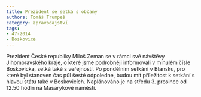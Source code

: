 ```yaml
---
title: Prezident se setká s občany
authors: Tomáš Trumpeš
category: zpravodajství
tags: 
- 47-2014
- Boskovice
---
```

Prezident České republiky Miloš Zeman se v rámci své návštěvy Jihomoravského kraje, o které jsme podrobněji informovali v minulém čísle Boskovicka, setká také s veřejností. Po pondělním setkání v Blansku, pro které byl stanoven čas půl šesté odpoledne, budou mít příležitost k setkání s hlavou státu také v Boskovicích. Naplánováno je na středu 3. prosince od 12.50 hodin na Masarykově náměstí.